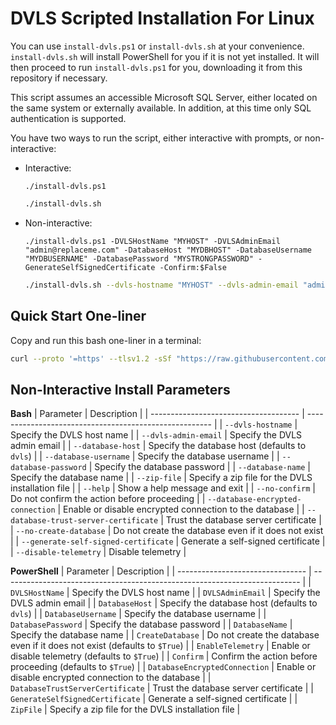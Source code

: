 # DVLS Scripted Installation For Linux

You can use `install-dvls.ps1` or `install-dvls.sh` at your convenience. `install-dvls.sh` will install PowerShell for you if it is not yet installed. It will then proceed to run `install-dvls.ps1` for you, downloading it from this repository if necessary.

This script assumes an accessible Microsoft SQL Server, either located on the same system or externally available. In addition, at this time only SQL authentication is supported.

You have two ways to run the script, either interactive with prompts, or non-interactive:

- Interactive:

  ```pwsh
  ./install-dvls.ps1
  ```

  ```bash
  ./install-dvls.sh
  ```

- Non-interactive:

  ```pwsh
  ./install-dvls.ps1 -DVLSHostName "MYHOST" -DVLSAdminEmail "admin@replaceme.com" -DatabaseHost "MYDBHOST" -DatabaseUsername "MYDBUSERNAME" -DatabasePassword "MYSTRONGPASSWORD" -GenerateSelfSignedCertificate -Confirm:$False
  ```

  ```bash
  ./install-dvls.sh --dvls-hostname "MYHOST" --dvls-admin-email "admin@replaceme.com" --database-host "MYDBHOST" --database-username "MYDBUSERNAME" --database-password "MYSTRONGPASSWORD" --generate-self-signed-certificate --no-confirm
  ```

## Quick Start One-liner

Copy and run this bash one-liner in a terminal:

```bash
curl --proto '=https' --tlsv1.2 -sSf "https://raw.githubusercontent.com/Devolutions/ScriptLibrary/refs/heads/main/DVLSForLinux/install-dvls.sh" | bash
```

## Non-Interactive Install Parameters

**Bash**
| Parameter                             | Description                                            |
| ------------------------------------- | ------------------------------------------------------ |
| `--dvls-hostname`                     | Specify the DVLS host name                             |
| `--dvls-admin-email`                  | Specify the DVLS admin email                           |
| `--database-host`                     | Specify the database host (defaults to `dvls`)         |
| `--database-username`                 | Specify the database username                          |
| `--database-password`                 | Specify the database password                          |
| `--database-name`                     | Specify the database name                              |
| `--zip-file`                          | Specify a zip file for the DVLS installation file      |
| `--help`                              | Show a help message and exit                           |
| `--no-confirm`                        | Do not confirm the action before proceeding            |
| `--database-encrypted-connection`     | Enable or disable encrypted connection to the database |
| `--database-trust-server-certificate` | Trust the database server certificate                  |
| `--no-create-database`                | Do not create the database even if it does not exist   |
| `--generate-self-signed-certificate`  | Generate a self-signed certificate                     |
| `--disable-telemetry`                 | Disable telemetry                                      |

**PowerShell**
| Parameter                        | Description                                                                |
| -------------------------------- | -------------------------------------------------------------------------- |
| `DVLSHostName`                   | Specify the DVLS host name                                                 |
| `DVLSAdminEmail`                 | Specify the DVLS admin email                                               |
| `DatabaseHost`                   | Specify the database host (defaults to `dvls`)                             |
| `DatabaseUsername`               | Specify the database username                                              |
| `DatabasePassword`               | Specify the database password                                              |
| `DatabaseName`                   | Specify the database name                                                  |
| `CreateDatabase`                 | Do not create the database even if it does not exist (defaults to `$True`) |
| `EnableTelemetry`                | Enable or disable telemetry (defaults to `$True`)                          |
| `Confirm`                        | Confirm the action before proceeding (defaults to `$True`)                 |
| `DatabaseEncryptedConnection`    | Enable or disable encrypted connection to the database                     |
| `DatabaseTrustServerCertificate` | Trust the database server certificate                                      |
| `GenerateSelfSignedCertificate`  | Generate a self-signed certificate                                         |
| `ZipFile`                        | Specify a zip file for the DVLS installation file                          |